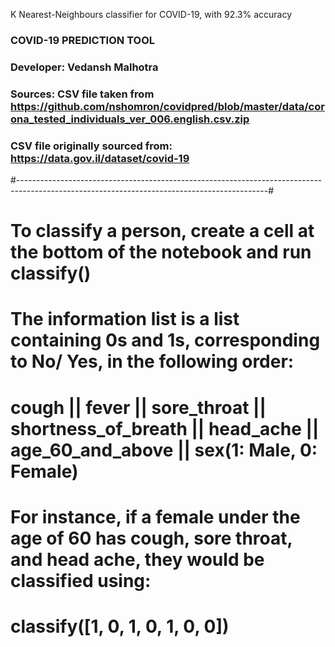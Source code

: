 K Nearest-Neighbours classifier for COVID-19, with 92.3% accuracy

### COVID-19 PREDICTION TOOL ###
### Developer: Vedansh Malhotra ###
### Sources: CSV file taken from https://github.com/nshomron/covidpred/blob/master/data/corona_tested_individuals_ver_006.english.csv.zip ###
###          CSV file originally sourced from: https://data.gov.il/dataset/covid-19 ###
#--------------------------------------------------------------------------------------------------------------------------------------------#

# To classify a person, create a cell at the bottom of the notebook and run classify(<information list>) #
# The information list is a list containing 0s and 1s, corresponding to No/ Yes, in the following order: #

# cough || fever || sore_throat || shortness_of_breath || head_ache || age_60_and_above || sex(1: Male, 0: Female) #

# For instance, if a female under the age of 60 has cough, sore throat, and head ache, they would be classified using: #
# classify([1, 0, 1, 0, 1, 0, 0]) #

